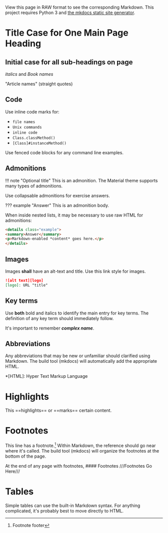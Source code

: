 View this page in RAW format to see the corresponding Markdown. This project requires Python 3 and [the mkdocs static site generator][mkdocs].

[mkdocs]:https://www.mkdocs.org/user-guide/writing-your-docs/#writing-with-markdown

# Title Case for One Main Page Heading

## Initial case for all sub-headings on page

_italics_ and _Book names_

"Article names" (straight quotes)

## Code

Use inline code marks for:

* `file names`
* `Unix commands`
* `inline code`
* `Class.classMethod()`
* `[Class]#instanceMethod()`

Use fenced code blocks for any command line examples.

## Admonitions
!!! note "Optional title"
    This is an admonition. The Material theme supports many types of admonitions.

Use collapsable admonitions for exercise answers.

??? example "Answer"
    This is an admonition body.

When inside nested lists, it may be necessary to use raw HTML for admonitions:

```html
<details class="example">
<summary>Answer</summary>
<p>Markdown-enabled *content* goes here.</p>
</details>
```

## Images
Images **shall** have an alt-text and title. Use this link style for images.

```markdown
![alt text][logo]
[logo]: URL "title"
```

## Key terms
Use **both** bold and italics to identify the main entry for key terms. The definition of any key term should immediately follow.

It's important to remember _**complex name**_.

## Abbreviations
Any abbreviations that may be new or unfamiliar should clarified using Markdown. The build tool (mkdocs) will automatically add the appropriate HTML.

*[HTML]: Hyper Text Markup Language

# Highlights
This ==highlights== or ==marks== certain content.

# Footnotes
This line has a footnote.[^fn] Within Markdown, the reference should go near where it's called. The build tool (mkdocs) will organize the footnotes at the bottom of the page.

At the end of any page with footnotes,
    #### Footnotes
    ///Footnotes Go Here///

[^fn]: Footnote footer

# Tables
Simple tables can use the built-in Markdown syntax. For anything complicated, it's probably best to move directly to HTML.
